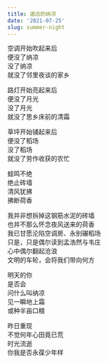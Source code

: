 ```yaml
---
title: 遥远的纳凉
date: '2021-07-25'
slug: summer-night
---
```


空调开始吹起来后  
便没了纳凉  
没了纳凉  
就没了邻里夜谈的家乡

路灯开始亮起来后  
便没了月光  
没了月光  
就没了思乡床前的清霜

草坪开始铺起来后  
便没了稻场  
没了稻场  
就没了劳作收获的农忙

蛙鸣不绝  
绝止砖墙  
清风犹拂  
拂断荷香

我并非想拆掉这钢筋水泥的砖墙  
也并不那么怀念夜风送来的荷香  
我已甘愿沦陷空调房、永别碾稻场  
只是，只是偶尔读到孟浩然与韦庄<!--# https://www.douban.com/note/808445220/ -->  
心中偶尔翻起沧浪  
文明的车轮，会将我们带向何方

明天的你  
是否会  
问什么叫纳凉  
见一瞬地上霜  
或种半亩口粮<!--# 更多的消逝：https://www.douban.com/note/835455969/ -->

昨日重现  
不觉何年心田竟已荒  
时光流逝  
你我是否永葆少年样

<!--# 物质生活越来越舒适，我们付出的代价是什么呢？人与人更加隔绝；我们不再孤单地思念谁；我们被生活绑架，饭来张口。我喜欢舒适的现代化生活吗？当然喜欢，毕竟我不是受虐狂。可另一方面，我也相信有得必有失、有失必有得。 -->
